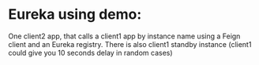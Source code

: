 # Eureka using demo:
One client2 app, that calls a client1 app by instance name using a Feign client and an Eureka registry. 
There is also client1 standby instance (client1 could give you 10 seconds delay in random cases)
